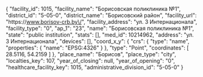 {
    "facility_id": 1015,
    "facility_name": "Борисовская поликлиника №1",
    "district_id": "5-05-0",
    "district_name": "Борисовский район",
    "facility_url": "https:\/\/www.borisov-crb.by\/",
    "facility_address": "ул. 3 Интернационала",
    "facility_type": "0",
    "ap_1": "23",
    "name": "Борисовская поликлиника №1",
    "state": "public institution",
    "stats": [],
    "med_id": 10214962,
    "address": "ул. 3 Интернационала",
    "devices": [],
    "coord_x_y": {
        "crs": {
            "type": "name",
            "properties": {
                "name": "EPSG:4326"
            }
        },
        "type": "Point",
        "coordinates": [
            28.5116,
            54.2159
        ]
    },
    "place_name": "Борисов",
    "place_type": "city",
    "localties_key": 107,
    "year_of_closing": null,
    "year_of_opening": "0",
    "healthcare_facility_key": 1015,
    "administrative_division_id": "5-05-0"
}